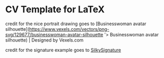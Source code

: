 # CV Template for LaTeX

credit for the nice portrait drawing goes to [Businesswoman avatar silhouette](https://www.vexels.com/vectors/png-svg/129677/businesswoman-avatar-silhouette '> Businesswoman avatar silhouette) | Designed by Vexels.com

credit for the signature example goes to [SilkySignature](https://github.com/ww6015132/SilkySignature)
